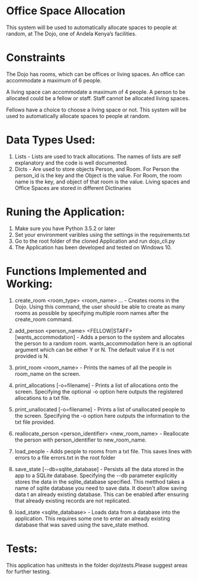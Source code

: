 # Office Space Allocation
This system will be used to automatically allocate spaces to people at random, at The Dojo, one of Andela Kenya’s facilities.
# Constraints
The Dojo has rooms, which can be offices or living spaces. An office can accommodate a maximum of 6 people.

A living space can accommodate a maximum of 4 people. A person to be allocated could be a fellow or staff. Staff cannot be allocated living spaces.

Fellows have a choice to choose a living space or not. This system will be used to automatically allocate spaces to people at random.
# Data Types Used:
1. Lists - Lists are used to track allocations. The names of lists are self explanatory and the code is well documented.
2. Dicts - Are used to store objects Person, and Room. For Person the person_id is the key and the Object is the value. For Room, the room name is the key, and object of that room is the value. Living spaces and Office Spaces are stored in different Dictinaries

# Runing the Application:
1. Make sure you have Python 3.5.2 or later
2. Set your environment varibles using the settings in the requirements.txt
3. Go to the root folder of the cloned Application and run dojo_cli.py
4. The Application has been developed and tested on Windows 10.

# Functions Implemented and Working:
1. create_room <room_type> <room_name> ... - Creates rooms in the Dojo. Using this command, the user should be able to create as many rooms as possible by specifying multiple room names after the create_room command.

2. add_person <person_name> <FELLOW|STAFF> [wants_accommodation] - Adds a person to the system and allocates the person to a random room. wants_accommodation here is an optional argument which can be either Y or N. The default value if it is not provided is N.

3. print_room <room_name> - Prints the names of all the people in room_name on the screen.

4. print_allocations [-o=filename] - Prints a list of allocations onto the screen. Specifying the optional -o option here outputs the registered allocations to a txt file.

5. print_unallocated [-o=filename] - Prints a list of unallocated people to the screen. Specifying the -o option here outputs the information to the txt file provided.

6. reallocate_person <person_identifier> <new_room_name> - Reallocate the person with person_identifier to new_room_name.

7. load_people - Adds people to rooms from a txt file. This saves lines with errors to a file errors.txt in the root folder

8. save_state [--db=sqlite_database] - Persists all the data stored in the app to a SQLite database. Specifying the --db parameter explicitly stores the data in the sqlite_database specified. This metthod takes a name of sqlite database you need to save data. It doesn't allow saving data t an already existing database. This can be enabled after ensuring that already existing records are not replicated.

9. load_state <sqlite_database> - Loads data from a database into the application. This requires some one to enter an already existing database that was saved using the save_state method.

# Tests:
This application has unittests in the folder dojo\tests.Please suggest areas for further testing.
